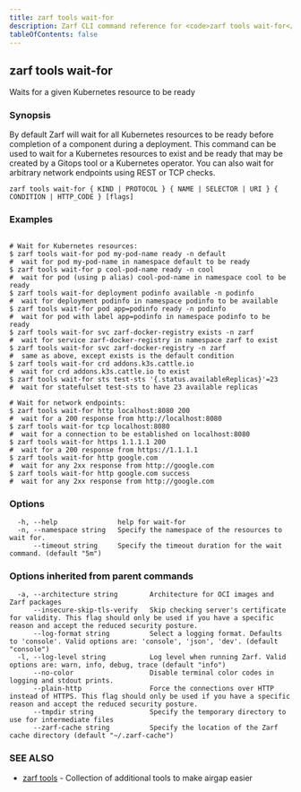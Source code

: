 ```yaml
---
title: zarf tools wait-for
description: Zarf CLI command reference for <code>zarf tools wait-for</code>.
tableOfContents: false
---
```


<!-- Page generated by Zarf; DO NOT EDIT -->

## zarf tools wait-for

Waits for a given Kubernetes resource to be ready

### Synopsis

By default Zarf will wait for all Kubernetes resources to be ready before completion of a component during a deployment.
This command can be used to wait for a Kubernetes resources to exist and be ready that may be created by a Gitops tool or a Kubernetes operator.
You can also wait for arbitrary network endpoints using REST or TCP checks.



```
zarf tools wait-for { KIND | PROTOCOL } { NAME | SELECTOR | URI } { CONDITION | HTTP_CODE } [flags]
```

### Examples

```

# Wait for Kubernetes resources:
$ zarf tools wait-for pod my-pod-name ready -n default                  #  wait for pod my-pod-name in namespace default to be ready
$ zarf tools wait-for p cool-pod-name ready -n cool                     #  wait for pod (using p alias) cool-pod-name in namespace cool to be ready
$ zarf tools wait-for deployment podinfo available -n podinfo           #  wait for deployment podinfo in namespace podinfo to be available
$ zarf tools wait-for pod app=podinfo ready -n podinfo                  #  wait for pod with label app=podinfo in namespace podinfo to be ready
$ zarf tools wait-for svc zarf-docker-registry exists -n zarf           #  wait for service zarf-docker-registry in namespace zarf to exist
$ zarf tools wait-for svc zarf-docker-registry -n zarf                  #  same as above, except exists is the default condition
$ zarf tools wait-for crd addons.k3s.cattle.io                          #  wait for crd addons.k3s.cattle.io to exist
$ zarf tools wait-for sts test-sts '{.status.availableReplicas}'=23     #  wait for statefulset test-sts to have 23 available replicas

# Wait for network endpoints:
$ zarf tools wait-for http localhost:8080 200                           #  wait for a 200 response from http://localhost:8080
$ zarf tools wait-for tcp localhost:8080                                #  wait for a connection to be established on localhost:8080
$ zarf tools wait-for https 1.1.1.1 200                                 #  wait for a 200 response from https://1.1.1.1
$ zarf tools wait-for http google.com                                   #  wait for any 2xx response from http://google.com
$ zarf tools wait-for http google.com success                           #  wait for any 2xx response from http://google.com

```

### Options

```
  -h, --help               help for wait-for
  -n, --namespace string   Specify the namespace of the resources to wait for.
      --timeout string     Specify the timeout duration for the wait command. (default "5m")
```

### Options inherited from parent commands

```
  -a, --architecture string        Architecture for OCI images and Zarf packages
      --insecure-skip-tls-verify   Skip checking server's certificate for validity. This flag should only be used if you have a specific reason and accept the reduced security posture.
      --log-format string          Select a logging format. Defaults to 'console'. Valid options are: 'console', 'json', 'dev'. (default "console")
  -l, --log-level string           Log level when running Zarf. Valid options are: warn, info, debug, trace (default "info")
      --no-color                   Disable terminal color codes in logging and stdout prints.
      --plain-http                 Force the connections over HTTP instead of HTTPS. This flag should only be used if you have a specific reason and accept the reduced security posture.
      --tmpdir string              Specify the temporary directory to use for intermediate files
      --zarf-cache string          Specify the location of the Zarf cache directory (default "~/.zarf-cache")
```

### SEE ALSO

* [zarf tools](/commands/zarf_tools/)	 - Collection of additional tools to make airgap easier

